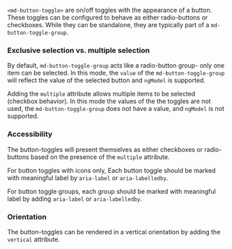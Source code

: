 `<md-button-toggle>` are on/off toggles with the appearance of a button. These toggles can be 
configured to behave as either radio-buttons or checkboxes. While they can be standalone, they are 
typically part of a `md-button-toggle-group`.


<!-- example(button-toggle-overview) -->

### Exclusive selection vs. multiple selection
By default, `md-button-toggle-group` acts like a radio-button group- only one item can be selected.
In this mode, the `value` of the `md-button-toggle-group` will reflect the value of the selected 
button and `ngModel` is supported. 

Adding the `multiple` attribute allows multiple items to be selected (checkbox behavior). In this
mode the values of the the toggles are not used, the `md-button-toggle-group` does not have a value, 
and `ngModel` is not supported.

### Accessibility
The button-toggles will present themselves as either checkboxes or radio-buttons based on the 
presence of the `multiple` attribute. 

For button toggles with icons only, Each button toggle should be marked with meaningful label by 
`aria-label` or `aria-labelledby`.

For button toggle groups, each group should be marked with meaningful label  by adding `aria-label`
or `aria-labelledby`.


### Orientation
The button-toggles can be rendered in a vertical orientation by adding the `vertical` attribute.

